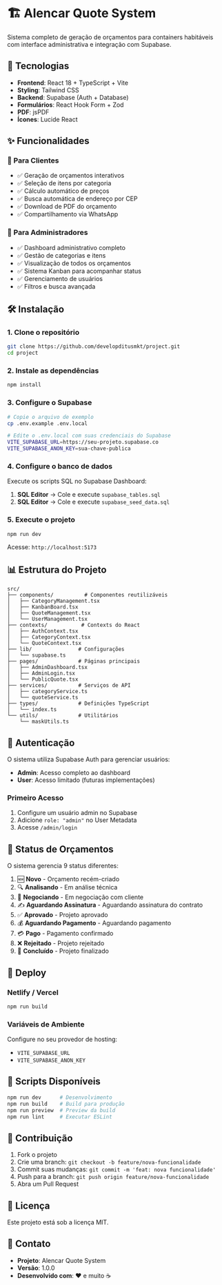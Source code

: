 # 🏗️ Alencar Quote System

Sistema completo de geração de orçamentos para containers habitáveis com interface administrativa e integração com Supabase.

## 🚀 Tecnologias

- **Frontend**: React 18 + TypeScript + Vite
- **Styling**: Tailwind CSS
- **Backend**: Supabase (Auth + Database)
- **Formulários**: React Hook Form + Zod
- **PDF**: jsPDF
- **Ícones**: Lucide React

## ✨ Funcionalidades

### 👥 Para Clientes
- ✅ Geração de orçamentos interativos
- ✅ Seleção de itens por categoria
- ✅ Cálculo automático de preços
- ✅ Busca automática de endereço por CEP
- ✅ Download de PDF do orçamento
- ✅ Compartilhamento via WhatsApp

### 🔧 Para Administradores
- ✅ Dashboard administrativo completo
- ✅ Gestão de categorias e itens
- ✅ Visualização de todos os orçamentos
- ✅ Sistema Kanban para acompanhar status
- ✅ Gerenciamento de usuários
- ✅ Filtros e busca avançada

## 🛠️ Instalação

### 1. Clone o repositório
```bash
git clone https://github.com/developditusmkt/project.git
cd project
```

### 2. Instale as dependências
```bash
npm install
```

### 3. Configure o Supabase
```bash
# Copie o arquivo de exemplo
cp .env.example .env.local

# Edite o .env.local com suas credenciais do Supabase
VITE_SUPABASE_URL=https://seu-projeto.supabase.co
VITE_SUPABASE_ANON_KEY=sua-chave-publica
```

### 4. Configure o banco de dados
Execute os scripts SQL no Supabase Dashboard:

1. **SQL Editor** → Cole e execute `supabase_tables.sql`
2. **SQL Editor** → Cole e execute `supabase_seed_data.sql`

### 5. Execute o projeto
```bash
npm run dev
```

Acesse: `http://localhost:5173`

## 📊 Estrutura do Projeto

```
src/
├── components/          # Componentes reutilizáveis
│   ├── CategoryManagement.tsx
│   ├── KanbanBoard.tsx
│   ├── QuoteManagement.tsx
│   └── UserManagement.tsx
├── contexts/           # Contexts do React
│   ├── AuthContext.tsx
│   ├── CategoryContext.tsx
│   └── QuoteContext.tsx
├── lib/               # Configurações
│   └── supabase.ts
├── pages/             # Páginas principais
│   ├── AdminDashboard.tsx
│   ├── AdminLogin.tsx
│   └── PublicQuote.tsx
├── services/          # Serviços de API
│   ├── categoryService.ts
│   └── quoteService.ts
├── types/             # Definições TypeScript
│   └── index.ts
└── utils/             # Utilitários
    └── maskUtils.ts
```

## 🔐 Autenticação

O sistema utiliza Supabase Auth para gerenciar usuários:

- **Admin**: Acesso completo ao dashboard
- **User**: Acesso limitado (futuras implementações)

### Primeiro Acesso
1. Configure um usuário admin no Supabase
2. Adicione `role: "admin"` no User Metadata
3. Acesse `/admin/login`

## 📱 Status de Orçamentos

O sistema gerencia 9 status diferentes:

1. 🆕 **Novo** - Orçamento recém-criado
2. 🔍 **Analisando** - Em análise técnica
3. 💬 **Negociando** - Em negociação com cliente
4. ✍️ **Aguardando Assinatura** - Aguardando assinatura do contrato
5. ✅ **Aprovado** - Projeto aprovado
6. 💰 **Aguardando Pagamento** - Aguardando pagamento
7. 💳 **Pago** - Pagamento confirmado
8. ❌ **Rejeitado** - Projeto rejeitado
9. 🏁 **Concluído** - Projeto finalizado

## 🚀 Deploy

### Netlify / Vercel
```bash
npm run build
```

### Variáveis de Ambiente
Configure no seu provedor de hosting:
- `VITE_SUPABASE_URL`
- `VITE_SUPABASE_ANON_KEY`

## 📝 Scripts Disponíveis

```bash
npm run dev      # Desenvolvimento
npm run build    # Build para produção
npm run preview  # Preview da build
npm run lint     # Executar ESLint
```

## 🤝 Contribuição

1. Fork o projeto
2. Crie uma branch: `git checkout -b feature/nova-funcionalidade`
3. Commit suas mudanças: `git commit -m 'feat: nova funcionalidade'`
4. Push para a branch: `git push origin feature/nova-funcionalidade`
5. Abra um Pull Request

## 📄 Licença

Este projeto está sob a licença MIT.

## 📧 Contato

- **Projeto**: Alencar Quote System
- **Versão**: 1.0.0
- **Desenvolvido com**: ❤️ e muito ☕
